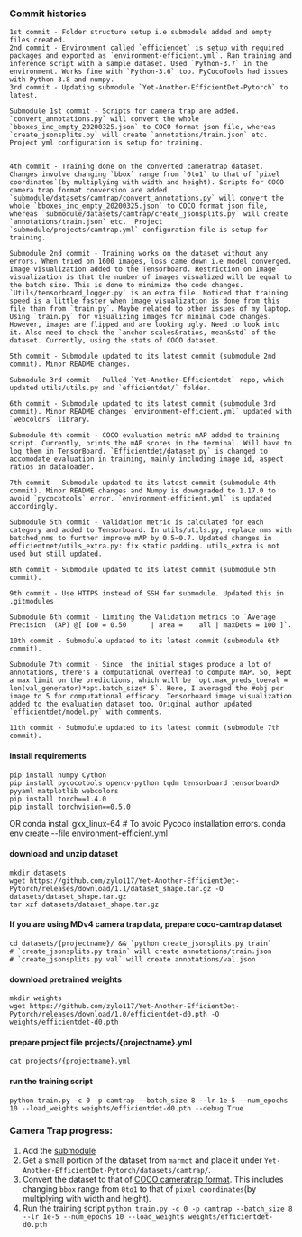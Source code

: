 ### Commit histories

    1st commit - Folder structure setup i.e submodule added and empty files created.
    2nd commit - Environment called `efficiendet` is setup with required packages and exported as `environment-efficient.yml`. Ran training and inference script with a sample dataset. Used `Python-3.7` in the environment. Works fine with `Python-3.6` too. PyCocoTools had issues with Python 3.8 and numpy.
    3rd commit - Updating submodule `Yet-Another-EfficientDet-Pytorch` to latest.

    Submodule 1st commit - Scripts for camera trap are added. `convert_annotations.py` will convert the whole `bboxes_inc_empty_20200325.json` to COCO format json file, whereas `create_jsonsplits.py` will create `annotations/train.json` etc.  Project yml configuration is setup for training.


    4th commit - Training done on the converted cameratrap dataset. Changes involve changing `bbox` range from `0to1` to that of `pixel coordinates`(by multiplying with width and height). Scripts for COCO camera trap format conversion are added. `submodule/datasets/camtrap/convert_annotations.py` will convert the whole `bboxes_inc_empty_20200325.json` to COCO format json file, whereas `submodule/datasets/camtrap/create_jsonsplits.py` will create `annotations/train.json` etc.  Project `submodule/projects/camtrap.yml` configuration file is setup for training.

    Submodule 2nd commit - Training works on the dataset without any errors. When tried on 1600 images, loss came down i.e model converged. Image visualization added to the Tensorboard. Restriction on Image visualization is that the number of images visualized will be equal to the batch size. This is done to minimize the code changes. `Utils/tensorboard_logger.py` is an extra file. Noticed that training speed is a little faster when image visualization is done from this file than from `train.py`. Maybe related to other issues of my laptop. Using `train.py` for visualizing images for minimal code changes. However, images are flipped and are looking ugly. Need to look into it. Also need to check the `anchor scales&ratios, mean&std` of the dataset. Currently, using the stats of COCO dataset.

    5th commit - Submodule updated to its latest commit (submodule 2nd commit). Minor README changes.

    Submodule 3rd commit - Pulled `Yet-Another-Efficientdet` repo, which updated utils/utils.py and `efficientdet/` folder.
    
    6th commit - Submodule updated to its latest commit (submodule 3rd commit). Minor README changes `environment-efficient.yml` updated with `webcolors` library.

    Submodule 4th commit - COCO evaluation metric mAP added to training script. Currently, prints the mAP scores in the terminal. Will have to log them in TensorBoard. `Efficientdet/dataset.py` is changed to accomodate evaluation in training, mainly including image id, aspect ratios in dataloader.

    7th commit - Submodule updated to its latest commit (submodule 4th commit). Minor README changes and Numpy is downgraded to 1.17.0 to avoid `pycocotools` error. `environment-efficient.yml` is updated accordingly.

    Submodule 5th commit - Validation metric is calculated for each category and added to Tensorboard. In utils/utils.py, replace nms with batched_nms to further improve mAP by 0.5~0.7. Updated changes in efficientnet/utils_extra.py: fix static padding. utils_extra is not used but still updated.

    8th commit - Submodule updated to its latest commit (submodule 5th commit).

    9th commit - Use HTTPS instead of SSH for submodule. Updated this in .gitmodules

    Submodule 6th commit - Limiting the Validation metrics to `Average Precision  (AP) @[ IoU = 0.50      | area =    all | maxDets = 100 ]`. 

    10th commit - Submodule updated to its latest commit (submodule 6th commit).

    Submodule 7th commit - Since  the initial stages produce a lot of annotations, there's a computational overhead to compute mAP. So, kept a max limit on the predictions, which will be `opt.max_preds_toeval = len(val_generator)*opt.batch_size* 5`. Here, I averaged the #obj per image to 5 for computational efficacy. Tensorboard image visualization added to the evaluation dataset too. Original author updated `efficientdet/model.py` with comments.

    11th commit - Submodule updated to its latest commit (submodule 7th commit).

#### install requirements
    pip install numpy Cython
    pip install pycocotools opencv-python tqdm tensorboard tensorboardX pyyaml matplotlib webcolors
    pip install torch==1.4.0
    pip install torchvision==0.5.0

OR
    conda install gxx_linux-64 # To avoid Pycoco installation errors.
    conda env create --file environment-efficient.yml

#### download and unzip dataset
    mkdir datasets
    wget https://github.com/zylo117/Yet-Another-EfficientDet-Pytorch/releases/download/1.1/dataset_shape.tar.gz -O datasets/dataset_shape.tar.gz
    tar xzf datasets/dataset_shape.tar.gz

#### If you are using MDv4 camera trap data, prepare coco-camtrap dataset
    cd datasets/{projectname}/ && `python create_jsonsplits.py train`
    # `create_jsonsplits.py train` will create annotations/train.json
    # `create_jsonsplits.py val` will create annotations/val.json

#### download pretrained weights
    mkdir weights
    wget https://github.com/zylo117/Yet-Another-EfficientDet-Pytorch/releases/download/1.0/efficientdet-d0.pth -O weights/efficientdet-d0.pth

#### prepare project file projects/{projectname}.yml
    cat projects/{projectname}.yml

#### run the training script
    python train.py -c 0 -p camtrap --batch_size 8 --lr 1e-5 --num_epochs 10 --load_weights weights/efficientdet-d0.pth --debug True

### Camera Trap progress:
1. Add the [submodule](https://github.com/gitlost-murali/Yet-Another-EfficientDet-Pytorch.git)
2. Get a small portion of the dataset from `marmot` and place it under `Yet-Another-EfficientDet-Pytorch/datasets/camtrap/`.
3. Convert the dataset to that of [COCO cameratrap format](https://github.com/Microsoft/CameraTraps/blob/master/data_management/README.md#coco-cameratraps-format). This includes changing `bbox` range from `0to1` to that of `pixel coordinates`(by multiplying with width and height).
4. Run the training script
`
python train.py -c 0 -p camtrap --batch_size 8 --lr 1e-5 --num_epochs 10 --load_weights weights/efficientdet-d0.pth
`